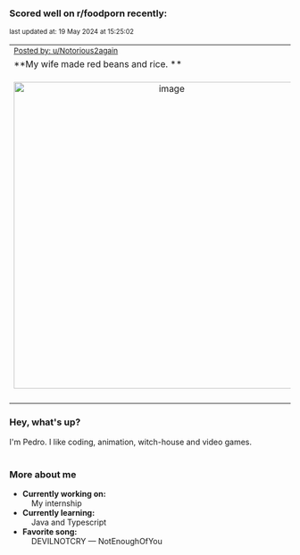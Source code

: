 ### Scored well on r/foodporn recently:

<p align="left"><sub>last updated at: 19 May 2024 at 15:25:02</sub></p>

|   |
| --- |
| <sub>[Posted by: u/Notorious2again][source]</sub> |
| **My wife made red beans and rice. ** | 
|<p align="center"> <img alt="image" src="https://i.redd.it/tr8fj9iu2w0d1.jpeg" width="550" /> </p>|
|   |

### Hey, what's up?

I'm Pedro. I like coding, animation, witch-house and video games.<br><br>

### More about me
- **Currently working on:**  
&nbsp;&nbsp;&nbsp;&nbsp;My internship
- **Currently learning:**  
&nbsp;&nbsp;&nbsp;&nbsp;Java and Typescript
- **Favorite song:**  
&nbsp;&nbsp;&nbsp;&nbsp;DEVILNOTCRY — NotEnoughOfYou<br><br>

  



  
  
  
[linkedin]: https://linkedin.com/in/pedro-h-r-gomes-8a487b14a/
[gmail]: mailto:pilique11@gmail.com
[source]: https://reddit.com/r/FoodPorn/comments/1cttd9l/my_wife_made_red_beans_and_rice/
[redditAPI]: https://www.reddit.com/dev/api/